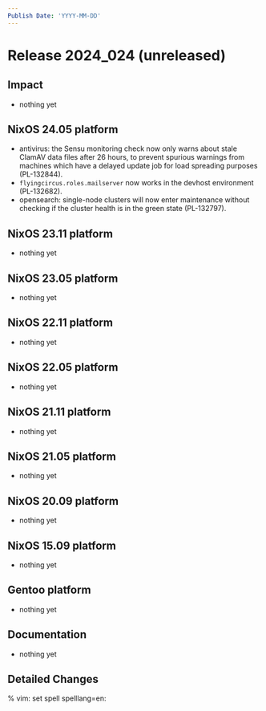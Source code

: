 ```yaml
---
Publish Date: 'YYYY-MM-DD'
---
```


# Release 2024_024 (unreleased)

## Impact

- nothing yet

## NixOS 24.05 platform

- antivirus: the Sensu monitoring check now only warns about stale ClamAV data
  files after 26 hours, to prevent spurious warnings from machines which have
  a delayed update job for load spreading purposes (PL-132844).
- `flyingcircus.roles.mailserver` now works in the devhost environment (PL-132682).
- opensearch: single-node clusters will now enter maintenance without checking
  if the cluster health is in the green state (PL-132797).

## NixOS 23.11 platform

- nothing yet

## NixOS 23.05 platform

- nothing yet

## NixOS 22.11 platform

- nothing yet

## NixOS 22.05 platform

- nothing yet

## NixOS 21.11 platform

- nothing yet

## NixOS 21.05 platform

- nothing yet

## NixOS 20.09 platform

- nothing yet

## NixOS 15.09 platform

- nothing yet

## Gentoo platform

- nothing yet

## Documentation

- nothing yet

## Detailed Changes

% vim: set spell spelllang=en:
